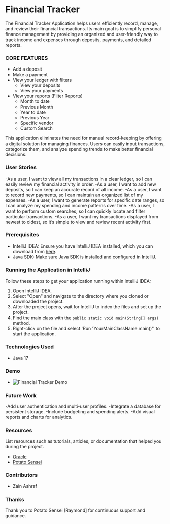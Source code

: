 # Financial Tracker


The Financial Tracker Application helps users efficiently record, manage, and review their financial transactions.
Its main goal is to simplify personal finance management by providing an organized and user-friendly way to track income and expenses through deposits, payments, and detailed reports.

### CORE FEATURES

- Add a deposit
- Make a payment
- View your ledger with filters
    - View your deposits
    - View your payments
- View your reports (Filter Reports)
    - Month to date
    - Previous Month
    - Year to date
    - Previous Year
    - Specific vendor
    - Custom Search

This application eliminates the need for manual record-keeping by offering a digital solution for managing finances. Users can easily input transactions, categorize them, and analyze spending trends to make better financial decisions.

### User Stories


-As a user, I want to view all my transactions in a clear ledger, so I can easily review my financial activity in order.
-As a user, I want to add new deposits, so I can keep an accurate record of all income.
-As a user, I want to record new payments, so I can maintain an organized list of my expenses.
-As a user, I want to generate reports for specific date ranges, so I can analyze my spending and income patterns over time.
-As a user, I want to perform custom searches, so I can quickly locate and filter particular transactions.
-As a user, I want my transactions displayed from newest to oldest, so it’s simple to view and review recent activity first.

### Prerequisites

- IntelliJ IDEA: Ensure you have IntelliJ IDEA installed, which you can download from [here](https://www.jetbrains.com/idea/download/).
- Java SDK: Make sure Java SDK is installed and configured in IntelliJ.

### Running the Application in IntelliJ

Follow these steps to get your application running within IntelliJ IDEA:

1. Open IntelliJ IDEA.
2. Select "Open" and navigate to the directory where you cloned or downloaded the project.
3. After the project opens, wait for IntelliJ to index the files and set up the project.
4. Find the main class with the `public static void main(String[] args)` method.
5. Right-click on the file and select 'Run 'YourMainClassName.main()'' to start the application.

### Technologies Used

- Java 17

### Demo

- ![Financial Tracker Demo](demoFinal.gif)

### Future Work

-Add user authentication and multi-user profiles.
-Integrate a database for persistent storage.
-Include budgeting and spending alerts.
-Add visual reports and charts for analytics.

### Resources

List resources such as tutorials, articles, or documentation that helped you during the project.

- [Oracle](https://docs.oracle.com/javase/8/docs/api/java/time/LocalDate.html)
- [Potato Sensei](https://chatgpt.com/g/g-681d378b0c90819197b16e49abe384ec-potato-sensei)

### Contributors

- Zain Ashraf

### Thanks

Thank you to Potato Sensei [Raymond] for continuous support and guidance.
